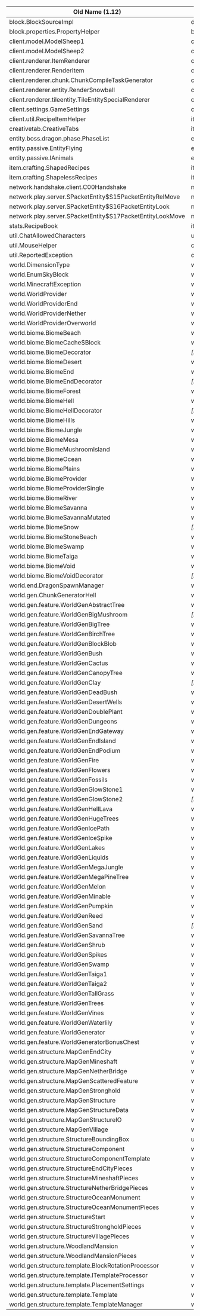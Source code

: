 | Old Name (1.12)                                           | New Name (1.13)                               |
|-----------------------------------------------------------|-----------------------------------------------|
| block.BlockSourceImpl                                     | dispenser.BlockSourceImpl                     |
| block.properties.PropertyHelper                           | block.properties.AbstractProperty             |
| client.model.ModelSheep1                                  | client.model.ModelSheepWool                   |
| client.model.ModelSheep2                                  | client.model.ModelSheep                       |
| client.renderer.ItemRenderer                              | client.renderer.FirstPersonRenderer           |
| client.renderer.RenderItem                                | client.renderer.ItemRenderer                  |
| client.renderer.chunk.ChunkCompileTaskGenerator           | client.renderer.chunk.ChunkRenderTask         |
| client.renderer.entity.RenderSnowball                     | client.renderer.entity.RenderSprite           |
| client.renderer.tileentity.TileEntitySpecialRenderer      | client.renderer.tileentity.TileEntityRenderer |
| client.settings.GameSettings                              | client.GameSettings                           |
| client.util.RecipeItemHelper                              | item.crafting.RecipeItemHelper                |
| creativetab.CreativeTabs                                  | item.ItemGroup                                |
| entity.boss.dragon.phase.PhaseList                        | entity.boss.dragon.phase.PhaseType            |
| entity.passive.EntityFlying                               | entity.passive.IFlyingAnimal                  |
| entity.passive.IAnimals                                   | entity.passive.IAnimal                        |
| item.crafting.ShapedRecipes                               | item.crafting.ShapedRecipe                    |
| item.crafting.ShapelessRecipes                            | item.crafting.ShapelessRecipe                 |
| network.handshake.client.C00Handshake                     | network.handshake.client.CPacketHandshake     |
| network.play.server.SPacketEntity$S15PacketEntityRelMove  | network.play.server.SPacketEntity$RelMove     |
| network.play.server.SPacketEntity$S16PacketEntityLook     | network.play.server.SPacketEntity$Look        |
| network.play.server.SPacketEntity$S17PacketEntityLookMove | network.play.server.SPacketEntity$Move        |
| stats.RecipeBook                                          | item.crafting.RecipeBook                      |
| util.ChatAllowedCharacters                                | util.SharedConstants                          |
| util.MouseHelper                                          | client.MouseHelper                            |
| util.ReportedException                                    | crash.ReportedException                       |
| world.DimensionType                                       | world.dimension.DimensionType                 |
| world.EnumSkyBlock                                        | world.EnumLightType                           |
| world.MinecraftException                                  | world.storage.SessionLockException            |
| world.WorldProvider                                       | world.dimension.Dimension                     |
| world.WorldProviderEnd                                    | world.dimension.EndDimension                  |
| world.WorldProviderNether                                 | world.dimension.NetherDimension               |
| world.WorldProviderOverworld                              | world.dimension.OverworldDimension            |
| world.biome.BiomeBeach                                    | world.biome.BeachesBiome                      |
| world.biome.BiomeCache$Block                              | world.biome.BiomeCache$Entry                  |
| world.biome.BiomeDecorator                                | *[removed]*                                   |
| world.biome.BiomeDesert                                   | world.biome.DesertBiome                       |
| world.biome.BiomeEnd                                      | world.biome.SkyBiome                          |
| world.biome.BiomeEndDecorator                             | *[removed]*                                   |
| world.biome.BiomeForest                                   | world.biome.ForestBiome                       |
| world.biome.BiomeHell                                     | world.biome.HellBiome                         |
| world.biome.BiomeHellDecorator                            | *[removed]*                                   |
| world.biome.BiomeHills                                    | world.biome.ExtremeHillsBiome                 |
| world.biome.BiomeJungle                                   | world.biome.JungleBiome                       |
| world.biome.BiomeMesa                                     | world.biome.MesaBiome                         |
| world.biome.BiomeMushroomIsland                           | world.biome.MushroomIslandBiome               |
| world.biome.BiomeOcean                                    | world.biome.OceanBiome                        |
| world.biome.BiomePlains                                   | world.biome.PlainsBiome                       |
| world.biome.BiomeProvider                                 | world.biome.provider.BiomeProvider            |
| world.biome.BiomeProviderSingle                           | world.biome.provider.SingleBiomeProvider      |
| world.biome.BiomeRiver                                    | world.biome.RiverBiome                        |
| world.biome.BiomeSavanna                                  | world.biome.SavannaBiome                      |
| world.biome.BiomeSavannaMutated                           | world.biome.MutatedSavannaBiome               |
| world.biome.BiomeSnow                                     | *[removed]*                                   |
| world.biome.BiomeStoneBeach                               | world.biome.StoneBeachBiome                   |
| world.biome.BiomeSwamp                                    | world.biome.SwamplandBiome                    |
| world.biome.BiomeTaiga                                    | world.biome.TaigaBiome                        |
| world.biome.BiomeVoid                                     | world.biome.VoidBiome                         |
| world.biome.BiomeVoidDecorator                            | *[removed]*                                   |
| world.end.DragonSpawnManager                              | world.end.DragonSpawnState                    |
| world.gen.ChunkGeneratorHell                              | world.gen.ChunkGeneratorNether                |
| world.gen.feature.WorldGenAbstractTree                    | world.gen.feature.AbstractTreeFeature         |
| world.gen.feature.WorldGenBigMushroom                     | *[removed]*                                   |
| world.gen.feature.WorldGenBigTree                         | world.gen.feature.BigTreeFeature              |
| world.gen.feature.WorldGenBirchTree                       | world.gen.feature.BirchTreeFeature            |
| world.gen.feature.WorldGenBlockBlob                       | world.gen.feature.BlockBlobFeature            |
| world.gen.feature.WorldGenBush                            | world.gen.feature.BushFeature                 |
| world.gen.feature.WorldGenCactus                          | world.gen.feature.CactusFeature               |
| world.gen.feature.WorldGenCanopyTree                      | world.gen.feature.CanopyTreeFeature           |
| world.gen.feature.WorldGenClay                            | *[removed]*                                   |
| world.gen.feature.WorldGenDeadBush                        | world.gen.feature.DeadBushFeature             |
| world.gen.feature.WorldGenDesertWells                     | world.gen.feature.DesertWellsFeature          |
| world.gen.feature.WorldGenDoublePlant                     | world.gen.feature.DoublePlantFeature          |
| world.gen.feature.WorldGenDungeons                        | world.gen.feature.DungeonsFeature             |
| world.gen.feature.WorldGenEndGateway                      | world.gen.feature.EndGatewayFeature           |
| world.gen.feature.WorldGenEndIsland                       | world.gen.feature.EndIslandFeature            |
| world.gen.feature.WorldGenEndPodium                       | world.gen.feature.EndPodiumFeature            |
| world.gen.feature.WorldGenFire                            | world.gen.feature.FireFeature                 |
| world.gen.feature.WorldGenFlowers                         | world.gen.feature.AbstractFlowersFeature      |
| world.gen.feature.WorldGenFossils                         | world.gen.feature.FossilsFeature              |
| world.gen.feature.WorldGenGlowStone1                      | world.gen.feature.GlowStoneFeature            |
| world.gen.feature.WorldGenGlowStone2                      | *[removed]*                                   |
| world.gen.feature.WorldGenHellLava                        | world.gen.feature.HellLavaFeature             |
| world.gen.feature.WorldGenHugeTrees                       | world.gen.feature.HugeTreesFeature            |
| world.gen.feature.WorldGenIcePath                         | world.gen.feature.IcePathFeature              |
| world.gen.feature.WorldGenIceSpike                        | world.gen.feature.IceSpikeFeature             |
| world.gen.feature.WorldGenLakes                           | world.gen.feature.LakesFeature                |
| world.gen.feature.WorldGenLiquids                         | world.gen.feature.LiquidsFeature              |
| world.gen.feature.WorldGenMegaJungle                      | world.gen.feature.MegaJungleFeature           |
| world.gen.feature.WorldGenMegaPineTree                    | world.gen.feature.MegaPineTree                |
| world.gen.feature.WorldGenMelon                           | world.gen.feature.MelonFeature                |
| world.gen.feature.WorldGenMinable                         | world.gen.feature.MinableFeature              |
| world.gen.feature.WorldGenPumpkin                         | world.gen.feature.PumpkinFeature              |
| world.gen.feature.WorldGenReed                            | world.gen.feature.ReedFeature                 |
| world.gen.feature.WorldGenSand                            | *[removed]*                                   |
| world.gen.feature.WorldGenSavannaTree                     | world.gen.feature.SavannaTreeFeature          |
| world.gen.feature.WorldGenShrub                           | world.gen.feature.ShrubFeature                |
| world.gen.feature.WorldGenSpikes                          | world.gen.feature.EndCrystalTowerFeature      |
| world.gen.feature.WorldGenSwamp                           | world.gen.feature.SwampTreeFeature            |
| world.gen.feature.WorldGenTaiga1                          | world.gen.feature.PointyTaigaTreeFeature      |
| world.gen.feature.WorldGenTaiga2                          | world.gen.feature.TallTaigaTreeFeature        |
| world.gen.feature.WorldGenTallGrass                       | world.gen.feature.TallGrassFeature            |
| world.gen.feature.WorldGenTrees                           | world.gen.feature.TreeFeature                 |
| world.gen.feature.WorldGenVines                           | world.gen.feature.VinesFeature                |
| world.gen.feature.WorldGenWaterlily                       | world.gen.feature.WaterlilyFeature            |
| world.gen.feature.WorldGenerator                          | world.gen.feature.Feature                     |
| world.gen.feature.WorldGeneratorBonusChest                | world.gen.feature.BonusChestFeature           |
| world.gen.structure.MapGenEndCity                         | world.gen.feature.EndCityStructure            |
| world.gen.structure.MapGenMineshaft                       | world.gen.feature.MineshaftStructure          |
| world.gen.structure.MapGenNetherBridge                    | world.gen.feature.FortressStructure           |
| world.gen.structure.MapGenScatteredFeature                | world.gen.feature.ScatteredStructure          |
| world.gen.structure.MapGenStronghold                      | world.gen.feature.StrongholdStructure         |
| world.gen.structure.MapGenStructure                       | world.gen.feature.Structure                   |
| world.gen.structure.MapGenStructureData                   | world.gen.feature.StructureSavedData          |
| world.gen.structure.MapGenStructureIO                     | world.gen.feature.StructureIO                 |
| world.gen.structure.MapGenVillage                         | world.gen.feature.VillageStructure            |
| world.gen.structure.StructureBoundingBox                  | util.math.MutableBoundingBox                  |
| world.gen.structure.StructureComponent                    | world.gen.feature.StructurePiece              |
| world.gen.structure.StructureComponentTemplate            | world.gen.feature.TemplateStructurePiece      |
| world.gen.structure.StructureEndCityPieces                | world.gen.feature.EndCityPieces               |
| world.gen.structure.StructureMineshaftPieces              | world.gen.feature.MineshaftPieces             |
| world.gen.structure.StructureNetherBridgePieces           | world.gen.feature.FortressPieces              |
| world.gen.structure.StructureOceanMonument                | world.gen.feature.OceanMonumentStructure      |
| world.gen.structure.StructureOceanMonumentPieces          | world.gen.feature.OceanMonumentPieces         |
| world.gen.structure.StructureStart                        | world.gen.feature.StructureStart              |
| world.gen.structure.StructureStrongholdPieces             | world.gen.feature.StrongholdPieces            |
| world.gen.structure.StructureVillagePieces                | world.gen.feature.VillagePieces               |
| world.gen.structure.WoodlandMansion                       | world.gen.feature.WoodlandMansionStructure    |
| world.gen.structure.WoodlandMansionPieces                 | world.gen.feature.WoodlandMansionPieces       |
| world.gen.structure.template.BlockRotationProcessor       | world.gen.feature.template.IntegrityProcessor |
| world.gen.structure.template.ITemplateProcessor           | world.gen.feature.template.ITemplateProcessor |
| world.gen.structure.template.PlacementSettings            | world.gen.feature.template.PlacementSettings  |
| world.gen.structure.template.Template                     | world.gen.feature.template.Template           |
| world.gen.structure.template.TemplateManager              | world.gen.feature.template.TemplateManager    |
